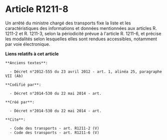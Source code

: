 # Article R1211-8

Un arrêté du ministre chargé des transports fixe la liste et les caractéristiques des informations et données mentionnées aux
articles R. 1211-2 et R. 1211-3, selon la périodicité prévue à l'article R. 1211-6, et précise les modalités selon lesquelles
elles sont rendues accessibles, notamment par voie électronique.

**Liens relatifs à cet article**

	**Anciens textes**:

	  - Décret n°2012-555 du 23 avril 2012 - art. 1, alinéa 25, paragraphe VII (Ab)

	**Codifié par**:

	  - Décret n°2014-530 du 22 mai 2014 - art.

	**Créé par**:

	  - Décret n°2014-530 du 22 mai 2014 - art.

	**Cite**:

	  - Code des transports - art. R1211-2 (V)
	  - Code des transports - art. R1211-6 (V)
